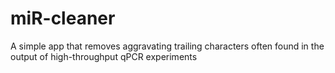 # miR-cleaner
A simple app that removes aggravating trailing characters often found in the output of high-throughput qPCR experiments
